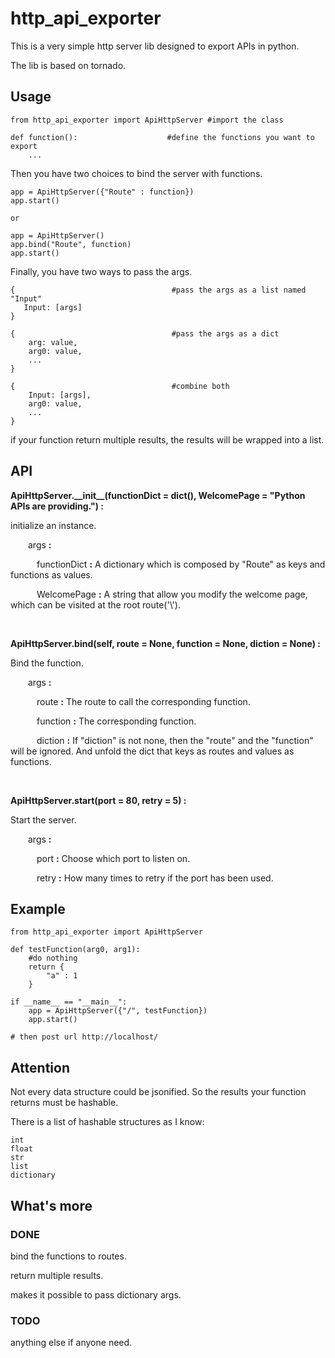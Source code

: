 # http\_api\_exporter

This is a very simple http server lib designed to export APIs in python.

The lib is based on tornado.

## Usage

```
from http_api_exporter import ApiHttpServer #import the class

def function():                    #define the functions you want to export
    ...
```

Then you have two choices to bind the server with functions.

```
app = ApiHttpServer({"Route" : function})
app.start()

or

app = ApiHttpServer()
app.bind("Route", function)
app.start()
```

Finally, you have two ways to pass the args.

```
{                                   #pass the args as a list named "Input"
   Input: [args] 
}

{                                   #pass the args as a dict
    arg: value,
    arg0: value,
    ...
}

{                                   #combine both
    Input: [args],
    arg0: value,
    ...
}
```

if your function return multiple results, the results will be wrapped into a list.

## API

__ApiHttpServer.\_\_init\_\_(functionDict = dict(), WelcomePage = "Python APIs are providing.") :__

initialize an instance.
    
&emsp;&emsp;args __:__

&emsp;&emsp;&emsp;functionDict __:__ A dictionary which is composed by "Route" as keys and functions as values.

&emsp;&emsp;&emsp;WelcomePage __:__ A string that allow you modify the welcome page, which can be visited at the root route('\\').

<br />

__ApiHttpServer.bind(self, route = None, function = None, diction = None) :__

Bind the function.
    
&emsp;&emsp;args __:__

&emsp;&emsp;&emsp;route __:__ The route to call the corresponding function.

&emsp;&emsp;&emsp;function __:__ The corresponding function.

&emsp;&emsp;&emsp;diction __:__ If "diction" is not none, then the "route" and the "function" will be ignored. And unfold the dict that keys as routes and values as functions.

<br />

__ApiHttpServer.start(port = 80, retry = 5) :__

Start the server.
    
&emsp;&emsp;args __:__

&emsp;&emsp;&emsp;port __:__ Choose which port to listen on.

&emsp;&emsp;&emsp;retry __:__ How many times to retry if the port has been used.

## Example

````
from http_api_exporter import ApiHttpServer

def testFunction(arg0, arg1):
    #do nothing
    return {
        "a" : 1
    }

if __name__ == "__main__":
    app = ApiHttpServer({"/", testFunction})
    app.start()
    
# then post url http://localhost/
````

## Attention

Not every data structure could be jsonified. So the results your function returns must be hashable.

There is a list of hashable structures as I know:

````
int
float
str
list
dictionary
````

## What's more

### DONE

bind the functions to routes.

return multiple results.

makes it possible to pass dictionary args.

### TODO

anything else if anyone need.